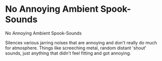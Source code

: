 # No Annoying Ambient Spook-Sounds
No Annoying Ambient Spook-Sounds

Silences various jarring noises that are annoying and don't really do much for atmosphere. Things like screeching metal, random distant 'shout' sounds, just anything that didn't feel fitting and got annoying.
